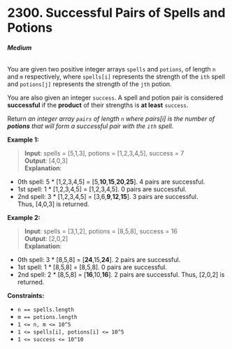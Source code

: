 # 2300. Successful Pairs of Spells and Potions
###### **Medium**

You are given two positive integer arrays `spells` and `potions`, of length `n` and `m` respectively, where `spells[i]` represents the strength of the `ith` spell and `potions[j]` represents the strength of the `jth` potion.

You are also given an integer `success`. A spell and potion pair is considered **successful** if the **product** of their strengths is **at least** `success`.

Return *an integer array `pairs` of length `n` where pairs[i] is the number of* ***potions*** *that will form a successful pair with the `ith` spell*.
 

**Example 1:**

> **Input**: spells = [5,1,3], potions = [1,2,3,4,5], success = 7  
**Output**: [4,0,3]  
**Explanation**:  
- 0th spell: 5 \* [1,2,3,4,5] = [5,**10**,**15**,**20**,**25**]. 4 pairs are successful.  
- 1st spell: 1 \* [1,2,3,4,5] = [1,2,3,4,5]. 0 pairs are successful.  
- 2nd spell: 3 \* [1,2,3,4,5] = [3,6,**9**,**12**,**15**]. 3 pairs are successful.  
Thus, [4,0,3] is returned.  

**Example 2:**

> **Input**: spells = [3,1,2], potions = [8,5,8], success = 16  
**Output**: [2,0,2]  
**Explanation**:  
- 0th spell: 3 \* [8,5,8] = [**24**,15,**24**]. 2 pairs are successful.
- 1st spell: 1 \* [8,5,8] = [8,5,8]. 0 pairs are successful. 
- 2nd spell: 2 \* [8,5,8] = [**16**,10,**16**]. 2 pairs are successful. 
Thus, [2,0,2] is returned.
 

**Constraints:**

- `n == spells.length`
- `m == potions.length`
- `1 <= n, m <= 10^5`
- `1 <= spells[i], potions[i] <= 10^5`
- `1 <= success <= 10^10`
